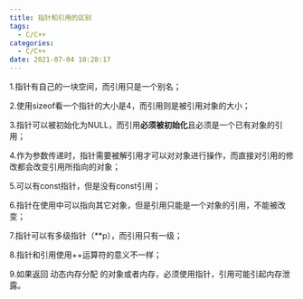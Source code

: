 ```yaml
---
title: 指针和引用的区别
tags:
  - C/C++
categories:
  - C/C++
date: 2021-07-04 10:28:17
---
```


1.指针有自己的一块空间，而引用只是一个别名；

2.使用sizeof看一个指针的大小是4，而引用则是被引用对象的大小；

3.指针可以被初始化为NULL，而引用**必须被初始化**且必须是一个已有对象的引用；

4.作为参数传递时，指针需要被解引用才可以对对象进行操作，而直接对引用的修改都会改变引用所指向的对象；

5.可以有const指针，但是没有const引用；

6.指针在使用中可以指向其它对象，但是引用只能是一个对象的引用，不能被改变；

7.指针可以有多级指针（**p），而引用只有一级；

8.指针和引用使用++运算符的意义不一样；

9.如果返回 动态内存分配 的对象或者内存，必须使用指针，引用可能引起内存泄露。
